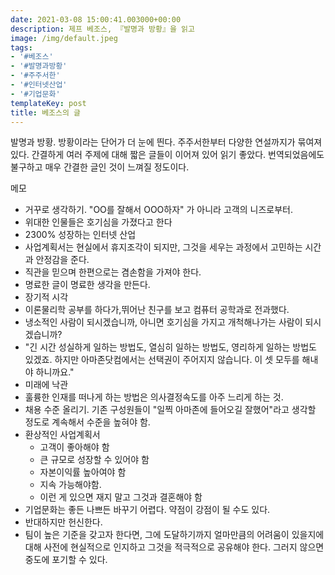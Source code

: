 ```yaml
---
date: 2021-03-08 15:00:41.003000+00:00
description: 제프 베조스, 『발명과 방황』을 읽고
image: /img/default.jpeg
tags:
- '#베조스'
- '#발명과방황'
- '#주주서한'
- '#인터넷산업'
- '#기업문화'
templateKey: post
title: 베조스의 글
---
```


발명과 방황. 방황이라는 단어가 더 눈에 띈다. 주주서한부터 다양한 연설까지가 묶여져 있다.  간결하게 여러 주제에 대해 짧은 글들이 이어져 있어 읽기 좋았다. 번역되었음에도 불구하고 매우 간결한 글인 것이 느껴질 정도이다. 

메모
- 거꾸로 생각하기. "OO를 잘해서 OOO하자" 가 아니라 고객의 니즈로부터.
- 위대한 인물들은 호기심을 가졌다고 한다
- 2300% 성장하는 인터넷 산업
- 사업계획서는 현실에서 휴지조각이 되지만, 그것을 세우는 과정에서 고민하는 시간과 안정감을 준다.
- 직관을 믿으며 한편으로는 겸손함을 가져야 한다.
- 명료한 글이 명료한 생각을 만든다.
- 장기적 시각
- 이론물리학 공부를 하다가,뛰어난 친구를 보고 컴퓨터 공학과로 전과했다.
- 냉소적인 사람이 되시겠습니까, 아니면 호기심을 가지고 개척해나가는 사람이 되시겠습니까?
- "긴 시간 성실하게 일하는 방법도, 열심히 일하는 방법도, 영리하게 일하는 방법도 있겠죠. 하지만 아마존닷컴에서는 선택권이 주어지지 않습니다. 이 셋 모두를 해내야 하니까요."
- 미래에 낙관
- 훌륭한 인재를 떠나게 하는 방법은 의사결정속도를 아주 느리게 하는 것.
- 채용 수준 올리기. 기존 구성원들이 "일찍 아마존에 들어오길 잘했어"라고 생각할 정도로 계속해서 수준을 높혀야 함.
- 환상적인 사업계획서
    - 고객이 좋아해야 함
    - 큰 규모로 성장할 수 있어야 함
    - 자본이익률 높아여야 함
    - 지속 가능해야함.
    - 이런 게 있으면 재지 말고 그것과 결혼해야 함
- 기업문화는 좋든 나쁘든 바꾸기 어렵다. 약점이 강점이 될 수도 있다.
- 반대하지만 헌신한다.
- 팀이 높은 기준을 갖고자 한다면, 그에 도달하기까지 얼마만큼의 어려움이 있을지에 대해 사전에 현실적으로 인지하고 그것을 적극적으로 공유해야 한다. 그러지 않으면 중도에 포기할 수 있다.